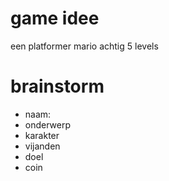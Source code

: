 # game idee 
een platformer mario achtig 5 levels 

# brainstorm
- naam:
- onderwerp
- karakter
- vijanden
- doel
- coin
